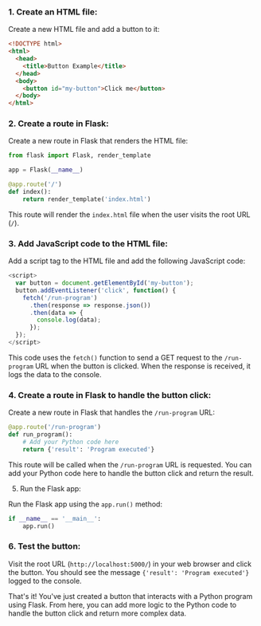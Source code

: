 
### 1.  Create an HTML file:

Create a new HTML file and add a button to it:

```html
<!DOCTYPE html>
<html>
  <head>
    <title>Button Example</title>
  </head>
  <body>
    <button id="my-button">Click me</button>
  </body>
</html>
```

### 2.  Create a route in Flask:

Create a new route in Flask that renders the HTML file:

```python
from flask import Flask, render_template

app = Flask(__name__)

@app.route('/')
def index():
    return render_template('index.html')
```

This route will render the `index.html` file when the user visits the root URL (`/`).


###  3.  Add JavaScript code to the HTML file:

Add a script tag to the HTML file and add the following JavaScript code:

```javascript
<script>
  var button = document.getElementById('my-button');
  button.addEventListener('click', function() {
    fetch('/run-program')
      .then(response => response.json())
      .then(data => {
        console.log(data);
      });
  });
</script>
```

This code uses the `fetch()` function to send a GET request to the `/run-program` URL when the button is clicked. When the response is received, it logs the data to the console.

### 4.  Create a route in Flask to handle the button click:

Create a new route in Flask that handles the `/run-program` URL:

```python
@app.route('/run-program')
def run_program():
    # Add your Python code here
    return {'result': 'Program executed'}
```

This route will be called when the `/run-program` URL is requested. You can add your Python code here to handle the button click and return the result.

5.  Run the Flask app:

Run the Flask app using the `app.run()` method:

```python
if __name__ == '__main__':
    app.run()
```

### 6.  Test the button:

Visit the root URL (`http://localhost:5000/`) in your web browser and click the button. You should see the message `{'result': 'Program executed'}` logged to the console.

That's it! You've just created a button that interacts with a Python program using Flask. From here, you can add more logic to the Python code to handle the button click and return more complex data.


